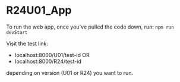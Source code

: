 # R24U01_App

To run the web app, once you've pulled the code down, run:
`npm run devStart`

Visit the test link:
- localhost:8000/U01/test-id OR 
- localhost:8000/R24/test-id 

depending on version (U01 or R24) you want to run.
